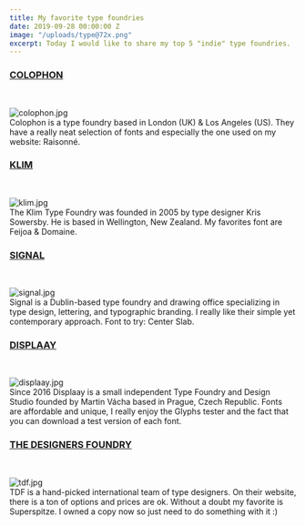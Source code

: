 ```yaml
---
title: My favorite type foundries
date: 2019-09-28 00:00:00 Z
image: "/uploads/type@72x.png"
excerpt: Today I would like to share my top 5 "indie" type foundries.
---
```


### [COLOPHON](https://www.colophon-foundry.org)<br>

<br>

![colophon.jpg](/uploads/colophon.jpg)
<br>
Colophon is a type foundry based in London (UK) & Los Angeles (US). They have a really neat selection of fonts and especially the one used on my website: Raisonné.
<br>

### [KLIM](https://klim.co.nz/)<br>

<br>

![klim.jpg](/uploads/klim.jpg)
<br>
The Klim Type Foundry was founded in 2005 by type designer Kris Sowersby. He is based in Wellington, New Zealand. My favorites font are Feijoa & Domaine.
<br>

### [SIGNAL](https://signalfoundry.com/)<br>

<br>

![signal.jpg](/uploads/signal.jpg)
<br>
Signal is a Dublin-based type foundry and drawing office specializing in type design, lettering, and typographic branding. I really like their simple yet contemporary approach. Font to try: Center Slab.
<br>

### [DISPLAAY](https://displaay.net/typeface/)<br>

<br>

![displaay.jpg](/uploads/displaay.jpg)
<br>
Since 2016 Displaay is a small independent Type Foundry and Design Studio founded by Martin Vácha based in Prague, Czech Republic. Fonts are affordable and unique, I really enjoy the Glyphs tester and the fact that you can download a test version of each font.
<br>

### [THE DESIGNERS FOUNDRY](https://thedesignersfoundry.com/)<br>

<br>

![tdf.jpg](/uploads/tdf.jpg)
<br>
TDF is a hand-picked international team of type designers. On their website, there is a ton of options and prices are ok. Without a doubt my favorite is Superspitze. I owned a copy now so just need to do something with it :)